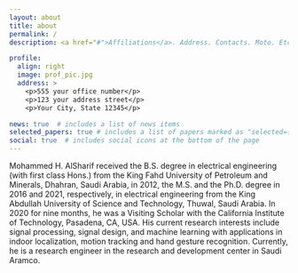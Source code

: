 ```yaml
---
layout: about
title: about
permalink: /
description: <a href="#">Affiliations</a>. Address. Contacts. Moto. Etc.

profile:
  align: right
  image: prof_pic.jpg
  address: >
    <p>555 your office number</p>
    <p>123 your address street</p>
    <p>Your City, State 12345</p>

news: true  # includes a list of news items
selected_papers: true # includes a list of papers marked as "selected={true}"
social: true  # includes social icons at the bottom of the page
---
```


Mohammed H. AlSharif received the B.S. degree in electrical engineering (with first class Hons.) from the King Fahd University of Petroleum and Minerals, Dhahran, Saudi Arabia, in 2012, the M.S. and the Ph.D. degree in 2016 and 2021, respectively, in electrical engineering from the King Abdullah University of Science and Technology, Thuwal, Saudi Arabia. In 2020 for nine months, he was a Visiting Scholar with the California Institute of Technology, Pasadena, CA, USA. His current research interests include signal processing, signal design, and machine learning with applications in indoor localization, motion tracking and hand gesture recognition. Currently, he is a research engineer in the research and development center in Saudi Aramco.